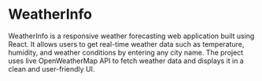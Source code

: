 # WeatherInfo
WeatherInfo is a responsive weather forecasting web application built using React. It allows users to get real-time weather data such as temperature, humidity, and weather conditions by entering any city name. The project uses live OpenWeatherMap API to fetch weather data and displays it in a clean and user-friendly UI.
